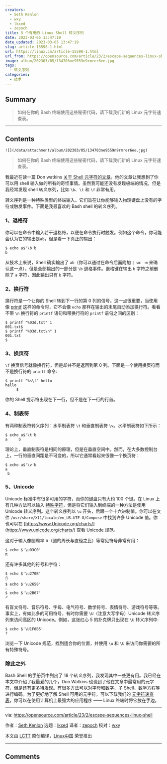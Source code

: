 ```yaml
---
creators:
  - Seth Kenlon
  - wxy
  - lkxed
  - zepoch
title: 5 个有用的 Linux Shell 转义序列
date: 2023-03-05 13:47:19
date_updated: 2023-03-05 13:47:19
slug: article-15598-1.html
url: https://linux.cn/article-15598-1.html
url_from: https://opensource.com/article/23/2/escape-sequences-linux-shell
image: album/202303/05/134703ne9559n9rmrer6ee.jpg
tags:
  - 转义序列
categories:
  - 技术
---
```


## Summary

> 如何在你的 Bash 终端使用这些秘密代码，请下载我们新的 Linux 元字符速查表。

***

<!-- more -->

## Contents

`![](/data/attachment/album/202303/05/134703ne9559n9rmrer6ee.jpg)`

> 
> 如何在你的 Bash 终端使用这些秘密代码，请下载我们新的 Linux 元字符速查表。
> 
> 
> 

我最近在读一篇 Don watkins [关于 Shell 元字符的文章](https://opensource.com/article/22/2/metacharacters-linux)。他的文章让我想到了你可以用 shell 输入做的所有的奇怪事情。虽然我可能还没有发现极端的情况，但是我经常发现 shell 转义序列，比如 `\b`、`\t` 和 `\f` 非常有用。

转义序列是一种特殊类型的终端输入。它们旨在让你能够输入物理键盘上没有的字符或触发事件。下面是我最喜欢的 Bash shell 的转义序列。

### 1、退格符

你可以在命令中输入若干退格符，以便在命令执行时触发。例如这个命令，你可能会认为它的输出是`ab`，但是看一下真正的输出：

```shell
$ echo a$'\b'b
b
```

从技术上来说，Shell 确实输出了 `ab`（你可以通过在命令后面附加 `| wc -m` 来确认这一点），但是全部输出的一部分是 `\b` 退格事件。退格键在输出 `b` 字符之前删除了 `a` 字符，因此输出只有 `b` 字符。

### 2、换行符

换行符是一个让你的 Shell 转到下一行的第 0 列的信号。这一点很重要，当使用像 [printf](https://opensource.com/article/20/8/printf) 这样的命令时，它不会像 `echo` 那样在输出的末尾自动添加换行符。看看不带 `\n` 换行符的 `printf` 语句和带换行符的 `printf` 语句之间的区别：

```shell
$ printf "%03d.txt" 1
001.txt$
$ printf "%03d.txt\n" 1
001.txt
$
```

### 3、换页符

`\f` 换页信号就像换行符，但是却并不是返回到第 0 列。下面是一个使用换页符而不是换行符的 `printf` 命令:

```shell
$ printf "%s\f" hello
hello
     $
```

你的 Shell 提示符出现在下一行，但不是在下一行的行首。

### 4、制表符

有两种制表符转义序列：水平制表符 `\t` 和垂直制表符 `\v`。水平制表符如下所示：

```shell
$ echo a$'\t'b
a     b
```

理论上，垂直制表符是相同的原理，但是在垂直空间中。然而，在大多数控制台上，一行的垂直间距是不可变的，所以它通常看起来很像一个换页符：

```shell
$ echo a$'\v'b
a
 b
```

### 5、Unicode

Unicode 标准中有很多可用的字符，而你的键盘只有大约 100 个键。在 Linux 上有几种方法可以输入 [特殊字符](https://opensource.com/article/22/7/linux-compose-key-cheat-sheet)，但是将它们输入到终端的一种方法是使用 Unicode 转义序列。这个转义序列以 `\u` 开头，后跟一个十六进制值。你可以在文件 `/usr/share/X11/locale/en_US.UTF-8/Compose` 中找到许多 Unicode 值。你也可以在 [https://www.Unicode.org/charts/](https://www.unicode.org/charts/) 查看 Unicode 规范。

这对于输入像圆周率 π（圆的周长与直径之比）等常见符号非常有用：

```shell
$ echo $'\u03C0'
π
```

还有许多其他的符号和字符：

```shell
$ echo $'\u270B'
✋
$ echo $'\u2658'
♘
$ echo $'\u2B67'
⭧
```

有盲文符号、音乐符号、字母、电气符号、数学符号、表情符号、游戏符号等等。事实上，有如此多的可用符号，有时你需要 `\U`（注意大写字母）Unicode 转义序列来访问高区的 Unicode。例如，这张红心 5 的扑克牌只出现在 `\U` 转义序列中:

```shell
$ echo $'\U1F0B5'
?
```

浏览一下 Unicode 规范，找到适合你的位置，并使用 `\u` 和 `\U` 来访问你需要的所有特殊符号。

### 除此之外

Bash Shell 的手册页中列出了 18 个转义序列，我发现其中一些更有用。我已经在本文中介绍了我最爱的几个，Don Watkins 也谈到了他在文章中最常用的元字符，但是还有更多待发现。有很多方法可以对字母和数字、子 Shell、数学方程等进行编码。为了更好地了解 Shell 可用的元字符，可以下载我们的 [元字符速查表](https://opensource.com/downloads/linux-metacharacters-cheat-sheet)，你可以在使用计算机上最强大的应用程序 —— Linux 终端时将它放在手边。

---

via: <https://opensource.com/article/23/2/escape-sequences-linux-shell>

作者：[Seth Kenlon](https://opensource.com/users/seth) 选题：[lkxed](https://github.com/lkxed/) 译者：[zepoch](https://github.com/zepoch) 校对：[wxy](https://github.com/wxy)

本文由 [LCTT](https://github.com/LCTT/TranslateProject) 原创编译，[Linux中国](https://linux.cn/) 荣誉推出

***

## Comments

